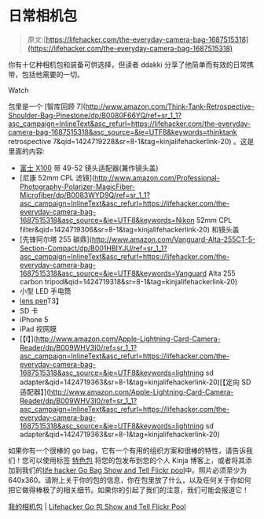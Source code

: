 # 日常相机包

> 原文:[https://lifehacker.com/the-everyday-camera-bag-1687515318](https://lifehacker.com/the-everyday-camera-bag-1687515318)

你有十亿种相机包和装备可供选择，但读者 ddakki 分享了他简单而有效的日常携带，包括他需要的一切。

Watch

包里是一个 [智库回顾 7](http://www.amazon.com/Think-Tank-Retrospective-Shoulder-Bag-Pinestone/dp/B0080F66YQ/ref=sr_1_1?asc_campaign=InlineText&asc_refurl=https://lifehacker.com/the-everyday-camera-bag-1687515318&asc_source=&ie=UTF8&keywords=thinktank retrospective 7&qid=1424719228&sr=8-1&tag=kinjalifehackerlink-20) 。这是里面的内容:

*   [富士 X100](https://www.amazon.com/dp/B0043RS864?asc_campaign=InlineText&asc_refurl=https://lifehacker.com/the-everyday-camera-bag-1687515318&asc_source=&linkCode=ogi&psc=1&smid=A185V8Q901AMWI&tag=kinjalifehackerlink-20&th=1) 带 49-52 镜头适配器(兼作镜头盖)
*   [尼康 52mm CPL 滤镜](http://www.amazon.com/Professional-Photography-Polarizer-MagicFiber-Microfiber/dp/B0083WYD9Q/ref=sr_1_1?asc_campaign=InlineText&asc_refurl=https://lifehacker.com/the-everyday-camera-bag-1687515318&asc_source=&ie=UTF8&keywords=Nikon 52mm CPL filter&qid=1424719306&sr=8-1&tag=kinjalifehackerlink-20) 和镜头盖
*   [先锋阿尔塔 255 碳鼎](http://www.amazon.com/Vanguard-Alta-255CT-5-Section-Compact/dp/B001HBIYJU/ref=sr_1_1?asc_campaign=InlineText&asc_refurl=https://lifehacker.com/the-everyday-camera-bag-1687515318&asc_source=&ie=UTF8&keywords=Vanguard Alta 255 carbon tripod&qid=1424719318&sr=8-1&tag=kinjalifehackerlink-20)
*   小型 LED 手电筒
*   [lens pen](http://www.amazon.com/LensPen-NLP-1CUP-UltraPRO-Cleaner-Silver/dp/B00L6IUHXU/ref=sr_1_3?asc_campaign=InlineText&asc_refurl=https://lifehacker.com/the-everyday-camera-bag-1687515318&asc_source=&ie=UTF8&keywords=lenspen&qid=1424719330&sr=8-3&tag=kinjalifehackerlink-20)T3】
*   SD 卡
*   iPhone 5
*   iPad 视网膜
*   [【l】](http://www.amazon.com/Apple-Lightning-Card-Camera-Reader/dp/B009WHV3I0/ref=sr_1_1?asc_campaign=InlineText&asc_refurl=https://lifehacker.com/the-everyday-camera-bag-1687515318&asc_source=&ie=UTF8&keywords=lightning sd adapter&qid=1424719363&sr=8-1&tag=kinjalifehackerlink-20)[【定向 SD 适配器】](http://www.amazon.com/Apple-Lightning-Card-Camera-Reader/dp/B009WHV3I0/ref=sr_1_1?asc_campaign=InlineText&asc_refurl=https://lifehacker.com/the-everyday-camera-bag-1687515318&asc_source=&ie=UTF8&keywords=lightning sd adapter&qid=1424719363&sr=8-1&tag=kinjalifehackerlink-20)

如果你有一个很棒的 go bag，它有一个有用的组织方案和很棒的特性，请告诉我们！您可以使用标签 [特色包](http://kinja.com/tag/featured-bag) 将您的包发布到您的个人 Kinja 博客上，或者将其添加到我们的[life hacker Go Bag Show and Tell Flickr pool](http://www.flickr.com/groups/2301352@N21)中。照片必须至少为 640x360。请附上关于你的包的信息，你在包里放了什么，以及任何关于你如何把它做得棒极了的相关细节。如果你的引起了我们的注意，我们可能会报道它！

[我的相机包](https://www.flickr.com/photos/drazensamardzic/13904078918/in/pool-) | [Lifehacker Go 包 Show and Tell Flickr Pool](http://www.flickr.com/groups/2301352@N21)